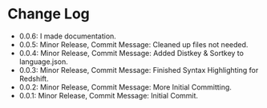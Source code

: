 # Change Log
* 0.0.6: I made documentation.
* 0.0.5: Minor Release, Commit Message: Cleaned up files not needed.
* 0.0.4: Minor Release, Commit Message: Added Distkey & Sortkey to language.json.
* 0.0.3: Minor Release, Commit Message: Finished Syntax Highlighting for Redshift.
* 0.0.2: Minor Release, Commit Message: More Initial Committing.
* 0.0.1: Minor Release, Commit Message: Initial Commit.
